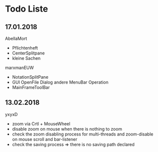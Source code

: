 # Todo Liste

## 17.01.2018

AbellaMort
 - Pflichtenheft
 - CenterSplitpane
 - kleine Sachen

marxmanEUW
 - NotationSplitPane
 - GUI OpenFile Dialog andere MenuBar Operation
 - MainFrameToolBar



## 13.02.2018

yxyxD
- zoom via Crtl + MouseWheel
- disable zoom on mouse when there is nothing to zoom
- check the zoom disabling process for multi-threads and zoom-disable on mouse 
scroll and bar-listener
- check the saving process => there is no saving path declared
 
